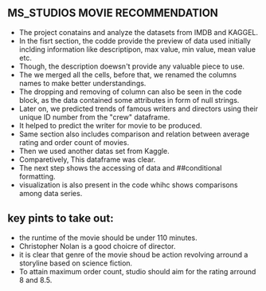 ## MS_STUDIOS MOVIE RECOMMENDATION
* The project conatains and analyze the datasets from IMDB and KAGGEL.
* In the fisrt section, the codde provide the preview of data used initially inclding information like descriptipon, max value, min value, mean value etc.
* Though, the description doewsn't provide any valuable piece to use.
* The we merged all the cells, before that, we renamed the columns names to make better understandings.
* The dropping and removing of column can also be seen in the code block, as the data contained some attributes in form of null strings.
* Later on, we predicted trends of famous writers and directors using their unique ID number from the "crew" dataframe.
* It helped to predict the writer for movie to be produced.
* Same section also includes comparison and relation between average rating and order count of movies.
* Then we used another datas set from Kaggle.
* Comparetively, This dataframe was clear.
* The next step shows the accessing of data and ##conditional formatting.
* visualization is also present in the code whihc shows comparisons among data series.

## key pints to take out:
* the runtime of the movie should be under 110 minutes.
* Christopher Nolan is a good choicre of director.
* it is clear that genre of the movie shoud be action revolving arround a storyline based on science fiction.
* To attain maximum order count, studio should aim for the rating arround 8 and 8.5.
